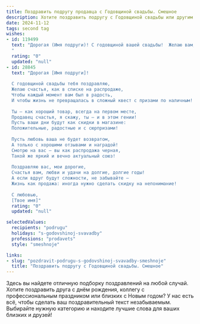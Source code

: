 ```yaml
---
title: Поздравить подругу продавца с Годовщиной свадьбы. Смешное
description: Хотите поздравить подругу с Годовщиной свадьбы или другим праздником? Наш ИИ создаст незабываемое поздравление, а вы обязательно выделитесь среди других.  
date: 2024-11-12
tags: second tag
wishes:
- id: 119499
  text: "Дорогая (Имя подруги)! С годовщиной вашей свадьбы!  Желаю вам, чтобы ваш семейный бюджет рос так же стремительно, как вы раньше  свой товарооборот на распродажах! Пусть любовь ваша будет крепче, чем скидка 50% на последний размер, а счастье — безграничнее, чем очередь за новой коллекцией!  Пусть каждый ваш день будет ярким, как вывеска \"Распродажа!\", а жизнь – сладкой, как  вкусный тортик после удачной сделки!  Счастья вам,  миллион роз и безграничной любви!
  "
  rating: "0"
  updated: "null"
- id: 28845
  text: "Дорогая [Имя подруги]!
  
  С годовщиной свадьбы тебя поздравляю,
  Желаю счастья, как в списке на распродаже,
  Чтобы каждый момент вам был в радость,
  И чтобы жизнь не превращалась в сложный квест с призами по наличным!
  
  Ты — как хороший товар, всегда на первом месте,
  Продавец счастья, я скажу, ты — и в этом гении!
  Пусть ваши дни будут как скидки в магазине:
  Положительные, радостные и с сюрпризами!
  
  Пусть любовь ваша не будет возвратом,
  А только с хорошими отзывами и наградой!
  Смотрю на вас — вы как распродажа черная,
  Такой же яркий и вечно актуальный союз!
  
  Поздравляю вас, мои дорогие,
  Счастья вам, любви и удачи на долгие, долгие годы!
  А если вдруг будут сложности, не забывайте —
  Жизнь как продажа: иногда нужно сделать скидку на непонимание!
  
  С любовью,
  [Твое имя]"
  rating: "0"
  updated: "null"

selectedValues:
  recipients: "podrugu"
  holidays: "s-godovshinoj-svavadby"
  professions: "prodavets"
  style: "smeshnoje"

links:
- slug: "pozdravit-podrugu-s-godovshinoj-svavadby-smeshnoje"
  title: "Поздравить подругу с Годовщиной свадьбы. Смешное"
---
```


Здесь вы найдете отличную подборку поздравлений на любой случай.
Хотите поздравить друга с днём рождения, коллегу с профессиональным праздником или близких с Новым годом? У нас есть всё, чтобы сделать ваш поздравительный текст незабываемым. Выбирайте нужную категорию и находите лучшие слова для ваших близких и друзей!
